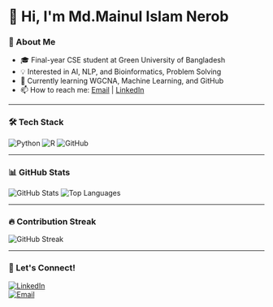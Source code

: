 # 👋 Hi, I'm Md.Mainul Islam Nerob
### 🚀 About Me
- 🎓 Final-year CSE student at Green University of Bangladesh  
- 💡 Interested in AI, NLP, and Bioinformatics, Problem Solving 
- 🌱 Currently learning WGCNA, Machine Learning, and GitHub  
- 📫 How to reach me: [Email](mailto:mdmainulislamnerob@gmail.com) | [LinkedIn](https://www.linkedin.com/in/md-mainul-islam-nerob/)  

---

### 🛠 Tech Stack
![Python](https://img.shields.io/badge/Python-3776AB?style=for-the-badge&logo=python&logoColor=white)
![R](https://img.shields.io/badge/R-276DC3?style=for-the-badge&logo=r&logoColor=white)
![GitHub](https://img.shields.io/badge/GitHub-181717?style=for-the-badge&logo=github&logoColor=white)

---

### 📊 GitHub Stats
![GitHub Stats](https://github-readme-stats.vercel.app/api?username=mainulislamnerob&show_icons=true&theme=radical)
![Top Languages](https://github-readme-stats.vercel.app/api/top-langs/?username=mainulislamnerob&layout=compact&theme=radical)

---

### 🔥 Contribution Streak
![GitHub Streak](https://github-readme-streak-stats.herokuapp.com/?user=mainulislamnerob&theme=radical)

---

### 🤝 Let's Connect!
[![LinkedIn](https://img.shields.io/badge/LinkedIn-0A66C2?style=for-the-badge&logo=linkedin&logoColor=white)](https://www.linkedin.com/in/md-mainul-islam-nerob/)  
[![Email](https://img.shields.io/badge/Email-D14836?style=for-the-badge&logo=gmail&logoColor=white)](mailto:mdmainulislamnerob@gmail.com)
